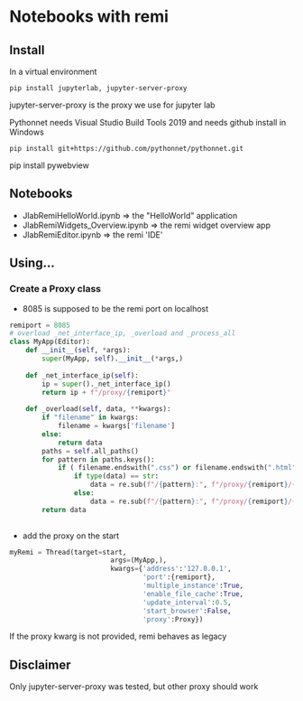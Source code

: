 # Notebooks with remi

## Install

In a virtual environment

`pip install jupyterlab, jupyter-server-proxy`

jupyter-server-proxy is the proxy we use for jupyter lab

Pythonnet needs Visual Studio Build Tools 2019 and needs github install in Windows

`pip install git+https://github.com/pythonnet/pythonnet.git`

pip install pywebview

## Notebooks

* JlabRemiHelloWorld.ipynb => the "HelloWorld" application
* JlabRemiWidgets_Overview.ipynb => the remi widget overview app
* JlabRemiEditor.ipynb => the remi 'IDE'

## Using...

### Create a Proxy class

* 8085 is supposed to be the remi port on localhost

```python
remiport = 8085
# overload _net_interface_ip, _overload and _process_all
class MyApp(Editor):
    def __init__(self, *args):
        super(MyApp, self).__init__(*args,)
            
    def _net_interface_ip(self):
        ip = super()._net_interface_ip()
        return ip + f"/proxy/{remiport}"
    
    def _overload(self, data, **kwargs):
        if "filename" in kwargs:
            filename = kwargs['filename']
        else:
            return data
        paths = self.all_paths()
        for pattern in paths.keys():
            if ( filename.endswith(".css") or filename.endswith(".html") or filename.endswith(".js") or filename.endswith("internal") ):
                if type(data) == str:
                    data = re.sub(f"/{pattern}:", f"/proxy/{remiport}/{pattern}:", data)
                else:
                    data = re.sub(f"/{pattern}:", f"/proxy/{remiport}/{pattern}:", data.decode()).encode()
        return data
 
```

* add the proxy on the start

```python
myRemi = Thread(target=start, 
                         args=(MyApp,),
                         kwargs={'address':'127.0.0.1', 
                                 'port':{remiport}, 
                                 'multiple_instance':True,
                                 'enable_file_cache':True, 
                                 'update_interval':0.5, 
                                 'start_browser':False,
                                 'proxy':Proxy})
```
If the proxy kwarg is not provided, remi behaves as legacy

## Disclaimer

Only jupyter-server-proxy was tested, but other proxy should work

